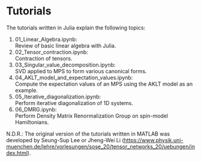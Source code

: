 # Tutorials

The tutorials written in Julia explain the following topics:

1. 01_Linear_Algebra.ipynb:\
  Review of basic linear algebra with Julia.
2. 02_Tensor_contraction.ipynb:\
  Contraction of tensors.
3. 03_Singular_value_decomposition.ipynb:\
  SVD applied to MPS to form various canonical forms.
4. 04_AKLT_model_and_expectation_values.ipynb:\
  Compute the expectation values of an MPS using the AKLT model as an example.
5. 05_Iterative_diagonalization.ipynb:\
  Perform iterative diagonalization of 1D systems.
6. 06_DMRG.ipynb:\
  Perform Density Matrix Renormalization Group on spin-model Hamiltonians.


N.D.R.:
The original version of the tutorials written in MATLAB was developed by Seung-Sup Lee or Jheng-Wei Li 
(https://www.physik.uni-muenchen.de/lehre/vorlesungen/sose_20/tensor_networks_20/uebungen/index.html).
